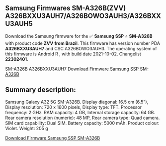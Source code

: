 <h2>Samsung Firmwares SM-A326B(ZVV) A326BXXU3AUH7/A326BOWO3AUH3/A326BXXU3AUH5</h2>
Download the Samsung firmware for the ✅ <strong>Samsung SSP </strong> ⭐ <strong>SM-A326B</strong> with product code <strong>ZVV</strong> <strong> from Brazil</strong>. This firmware has version number PDA <strong>A326BXXU3AUH7</strong> and CSC A326BOWO3AUH3. The operating system of this firmware is Android R , with build date 2021-10-02. Changelist <strong>22302401</strong>.


[SM-A326B](https://samfirm.shop/samsung/model/SM-A326B)
[A326BXXU3AUH7](https://samfirm.shop/samsung/pda/A326BXXU3AUH7)
[Download Firmware Samsung SSP SM-A326B](https://samfirm.shop/samsung/firmware/462175)
<h2>Summary description:</h2>
<p>Samsung Galaxy A32 5G SM-A326B. Display diagonal: 16.5 cm (6.5"), Display resolution: 720 x 1600 pixels, Display type: TFT. Processor frequency: 2 GHz. RAM capacity: 4 GB, Internal storage capacity: 64 GB. Rear camera resolution (numeric): 48 MP, Rear camera type: Quad camera. SIM card capability: Dual SIM. Battery capacity: 5000 mAh. Product colour: Violet. Weight: 205 g</p>


[Download Firmware Samsung SSP SM-A326B](https://samfirm.shop/samsung/firmware/462175)
